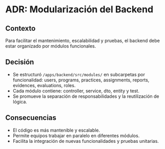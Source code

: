 # ADR: Modularización del Backend

## Contexto
Para facilitar el mantenimiento, escalabilidad y pruebas, el backend debe estar organizado por módulos funcionales.

## Decisión
- Se estructuró `/apps/backend/src/modules/` en subcarpetas por funcionalidad: users, programs, practices, assignments, reports, evidences, evaluations, roles.
- Cada módulo contiene: controller, service, dto, entity y test.
- Se promueve la separación de responsabilidades y la reutilización de lógica.

## Consecuencias
- El código es más mantenible y escalable.
- Permite equipos trabajar en paralelo en diferentes módulos.
- Facilita la integración de nuevas funcionalidades y pruebas unitarias.